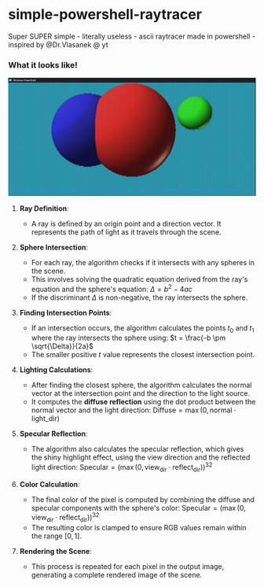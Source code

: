 # simple-powershell-raytracer
Super SUPER simple - literally useless - ascii raytracer made in powershell - inspired by @Dr.Vlasanek @ yt

###

### What it looks like!
![cool](https://github.com/jh1sc/simple-powershell-raytracer/blob/main/Screenshot%202025-02-22%20155246.png)

1. **Ray Definition**:
   - A ray is defined by an origin point and a direction vector. It represents the path of light as it travels through the scene.

2. **Sphere Intersection**:
   - For each ray, the algorithm checks if it intersects with any spheres in the scene.
   - This involves solving the quadratic equation derived from the ray's equation and the sphere's equation:
     $\Delta = b^2 - 4ac$
   - If the discriminant $\Delta$ is non-negative, the ray intersects the sphere.

3. **Finding Intersection Points**:
   - If an intersection occurs, the algorithm calculates the points $t_0$ and $t_1$ where the ray intersects the sphere using:
     $t = \frac{-b \pm \sqrt{\Delta}}{2a}$
   - The smaller positive $t$ value represents the closest intersection point.

4. **Lighting Calculations**:
   - After finding the closest sphere, the algorithm calculates the normal vector at the intersection point and the direction to the light source.
   - It computes the **diffuse reflection** using the dot product between the normal vector and the light direction:
     $\text{Diffuse} = \max(0, \text{normal} \cdot \text{light\_dir})$

5. **Specular Reflection**:
   - The algorithm also calculates the specular reflection, which gives the shiny highlight effect, using the view direction and the reflected light direction:
     $\text{Specular} = \left( \max(0, \text{view}_{\text{dir}} \cdot \text{reflect}_{\text{dir}}) \right)^{32}$

6. **Color Calculation**:
   - The final color of the pixel is computed by combining the diffuse and specular components with the sphere's color:
     $\text{Specular} = \left( \max(0, \text{view}_{\text{dir}} \cdot \text{reflect}_{\text{dir}}) \right)^{32}$
   - The resulting color is clamped to ensure RGB values remain within the range $[0, 1]$.

7. **Rendering the Scene**:
   - This process is repeated for each pixel in the output image, generating a complete rendered image of the scene.
